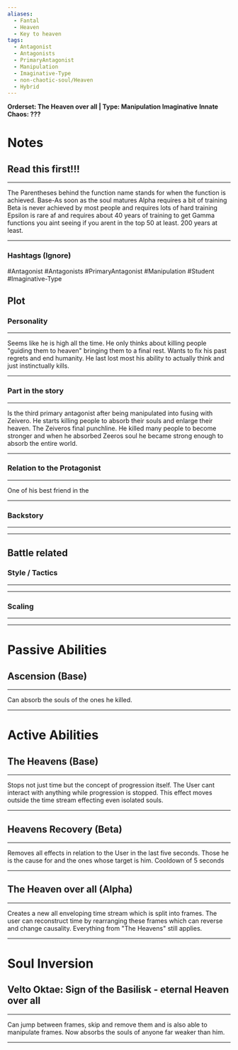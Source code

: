 ```yaml
---
aliases:
  - Fantal
  - Heaven
  - Key to heaven
tags:
  - Antagonist
  - Antagonists
  - PrimaryAntagonist
  - Manipulation
  - Imaginative-Type
  - non-chaotic-soul/Heaven
  - Hybrid
---
```

**Orderset: The Heaven over all  | Type: Manipulation Imaginative**
**Innate Chaos:  ???**

# Notes
## Read this first!!!
___
The Parentheses behind the function name stands for when the function is achieved.
Base-As soon as the soul matures
Alpha requires a bit of training 
Beta is never achieved by most people and requires lots of hard training
Epsilon is rare af and requires about 40 years of training to get
Gamma functions you aint seeing if you arent in the top 50 at least. 200 years at least.
___
### Hashtags (Ignore)
#Antagonist 
#Antagonists 
#PrimaryAntagonist 
#Manipulation 
#Student 
#Imaginative-Type 

## Plot
### Personality
___
Seems like he is high all the time. He only thinks about killing people "guiding them to heaven" bringing them to a final rest. Wants to fix his past regrets and end humanity. He last lost most his ability to actually think and just instinctually kills.
___
### Part in the story
___
Is the third primary antagonist after being manipulated into fusing with Zeivero. He starts killing people to absorb their souls and enlarge their heaven. The Zeiveros final punchline.
He killed many people to become stronger and when he absorbed Zeeros soul he became strong enough to absorb the entire world.
___
### Relation to the Protagonist
___
One of his best friend in the 
___
### Backstory
___

___

## Battle related

### Style / Tactics
___

___
### Scaling 
___

___

# Passive Abilities
## Ascension (Base)
___
Can absorb the souls of the ones he killed.
___


# Active Abilities

## The Heavens (Base)
___
Stops not just time but the concept of progression itself. The User cant interact with anything while progression is stopped. This effect moves outside the time stream effecting even isolated souls.
___
## Heavens Recovery (Beta)
___
Removes all effects in relation to the User in the last five seconds. Those he is the cause for and the ones whose target is him.
Cooldown of 5 seconds
___
## The Heaven over all (Alpha)
___
Creates a new all enveloping time stream which is split into frames. The user can reconstruct time by rearranging these frames which can reverse and change causality.
Everything from "The Heavens" still applies.
___


# Soul Inversion
## Velto Oktae: Sign of the Basilisk - eternal Heaven over all
___
Can jump between frames, skip and remove them and is also able to manipulate frames.
Now absorbs the souls of anyone far weaker than him.
___
